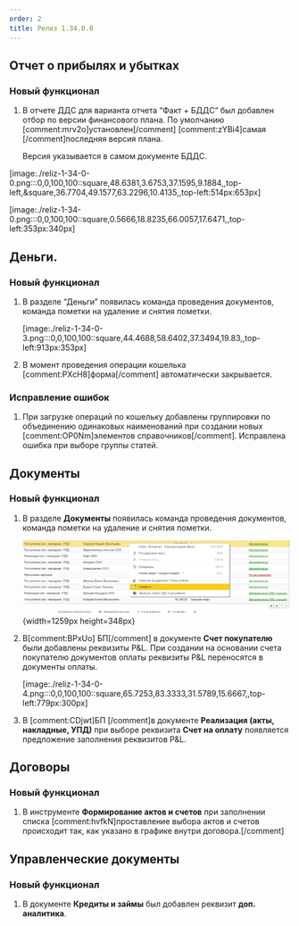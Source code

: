 ```yaml
---
order: 2
title: Релиз 1.34.0.0
---
```


## Отчет о прибылях и убытках

### Новый функционал

1. В отчете ДДС для варианта отчета “Факт + БДДС“ был добавлен отбор по версии финансового плана. По умолчанию [comment:mrv2o]установлен[/comment] [comment:zYBi4]самая [/comment]последняя версия плана.

   Версия указывается в самом документе БДДС.

[image:./reliz-1-34-0-0.png:::0,0,100,100::square,48.6381,3.6753,37.1595,9.1884,,top-left,&square,36.7704,49.1577,63.2296,10.4135,,top-left:514px:653px]

[image:./reliz-1-34-0.png:::0,0,100,100::square,0.5666,18.8235,66.0057,17.6471,,top-left:353px:340px]

## Деньги.

### Новый функционал

1. В разделе “Деньги” появилась команда проведения документов, команда пометки на удаление и снятия пометки.

   [image:./reliz-1-34-0-3.png:::0,0,100,100::square,44.4688,58.6402,37.3494,19.83,,top-left:913px:353px]

2. В момент проведения операции кошелька [comment:PXcH8]форма[/comment] автоматически закрывается.

### Исправление ошибок

1. При загрузке операций по кошельку добавлены группировки по объединению одинаковых наименований при создании новых [comment:OP0Nm]элементов справочников[/comment]. Исправлена ошибка при выборе группы статей.

## Документы

### Новый функционал

1. В разделе **Документы** появилась команда проведения документов, команда пометки на удаление и снятия пометки.

   ![](./reliz-1-34-0-2.png){width=1259px height=348px}

2. В[comment:BPxUo] БП[/comment] в документе **Счет покупателю** были добавлены реквизиты P&L. При создании на основании счета покупателю документов оплаты реквизиты P&L переносятся в документы оплаты.

   [image:./reliz-1-34-0-4.png:::0,0,100,100::square,65.7253,83.3333,31.5789,15.6667,,top-left:779px:300px]

3. В [comment:CDjwt]БП [/comment]в документе **Реализация (акты, накладные, УПД)** при выборе реквизита **Счет на оплату** появляется предложение заполнения реквизитов P&L.

## Договоры

### Новый функционал

1. В инструменте **Формирование актов и счетов** при заполнении списка [comment:hvfkN]проставление выбора актов и счетов происходит так, как указано в графике внутри договора.[/comment]

## **Управленческие документы**

### Новый функционал

1. В документе **Кредиты и займы** был добавлен реквизит **доп. аналитика**.